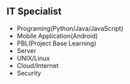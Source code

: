 IT Specialist
--------

* Programing(Python/Java/JavaScript)
* Mobile Application(Android)
* PBL(Project Base Learning)
* Server
* UNIX/Linux
* Cloud/Internet
* Security
